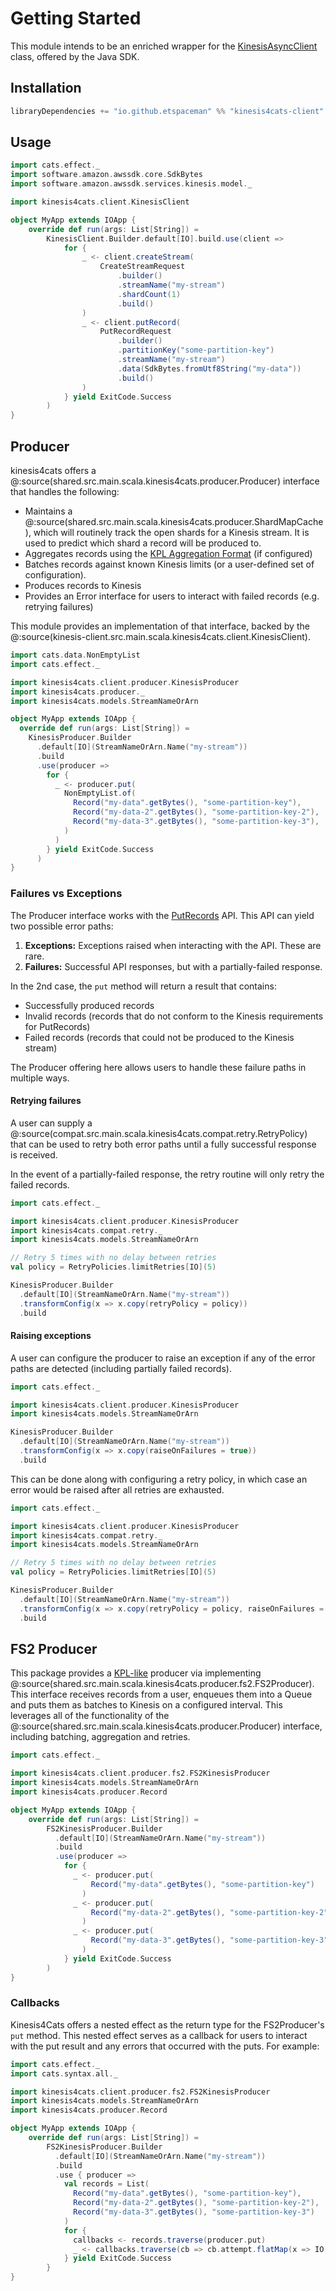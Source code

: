 # Getting Started

This module intends to be an enriched wrapper for the [KinesisAsyncClient](https://sdk.amazonaws.com/java/api/latest/software/amazon/awssdk/services/kinesis/KinesisAsyncClient.html) class, offered by the Java SDK. 

## Installation

```scala
libraryDependencies += "io.github.etspaceman" %% "kinesis4cats-client" % "@VERSION@"
```

## Usage

```scala mdoc:compile-only
import cats.effect._
import software.amazon.awssdk.core.SdkBytes
import software.amazon.awssdk.services.kinesis.model._

import kinesis4cats.client.KinesisClient

object MyApp extends IOApp {
    override def run(args: List[String]) = 
        KinesisClient.Builder.default[IO].build.use(client => 
            for {
                _ <- client.createStream(
                    CreateStreamRequest
                        .builder()
                        .streamName("my-stream")
                        .shardCount(1)
                        .build()
                )
                _ <- client.putRecord(
                    PutRecordRequest
                        .builder()
                        .partitionKey("some-partition-key")
                        .streamName("my-stream")
                        .data(SdkBytes.fromUtf8String("my-data"))
                        .build()
                )
            } yield ExitCode.Success
        )
}
```

## Producer

kinesis4cats offers a @:source(shared.src.main.scala.kinesis4cats.producer.Producer) interface that handles the following:

- Maintains a @:source(shared.src.main.scala.kinesis4cats.producer.ShardMapCache), which will routinely track the open shards for a Kinesis stream. It is used to predict which shard a record will be produced to.
- Aggregates records using the [KPL Aggregation Format](https://docs.aws.amazon.com/streams/latest/dev/kinesis-kpl-concepts.html#kinesis-kpl-concepts-aggretation) (if configured)
- Batches records against known Kinesis limits (or a user-defined set of configuration).
- Produces records to Kinesis
- Provides an Error interface for users to interact with failed records (e.g. retrying failures)

This module provides an implementation of that interface, backed by the @:source(kinesis-client.src.main.scala.kinesis4cats.client.KinesisClient).


```scala mdoc:compile-only
import cats.data.NonEmptyList
import cats.effect._

import kinesis4cats.client.producer.KinesisProducer
import kinesis4cats.producer._
import kinesis4cats.models.StreamNameOrArn

object MyApp extends IOApp {
  override def run(args: List[String]) = 
    KinesisProducer.Builder
      .default[IO](StreamNameOrArn.Name("my-stream"))
      .build
      .use(producer =>
        for {
          _ <- producer.put(
            NonEmptyList.of(
              Record("my-data".getBytes(), "some-partition-key"),
              Record("my-data-2".getBytes(), "some-partition-key-2"),
              Record("my-data-3".getBytes(), "some-partition-key-3"),
            )
          )
        } yield ExitCode.Success
      )
}
```

### Failures vs Exceptions

The Producer interface works with the [PutRecords](https://docs.aws.amazon.com/kinesis/latest/APIReference/API_PutRecords.html) API. This API can yield two possible error paths:

1. **Exceptions:** Exceptions raised when interacting with the API. These are rare.
2. **Failures:** Successful API responses, but with a partially-failed response.

In the 2nd case, the `put` method will return a result that contains:
- Successfully produced records
- Invalid records (records that do not conform to the Kinesis requirements for PutRecords)
- Failed records (records that could not be produced to the Kinesis stream)

The Producer offering here allows users to handle these failure paths in multiple ways.

#### Retrying failures

A user can supply a @:source(compat.src.main.scala.kinesis4cats.compat.retry.RetryPolicy) that can be used to retry both error paths until a fully successful response is received. 

In the event of a partially-failed response, the retry routine will only retry the failed records.

```scala mdoc:compile-only
import cats.effect._

import kinesis4cats.client.producer.KinesisProducer
import kinesis4cats.compat.retry._
import kinesis4cats.models.StreamNameOrArn

// Retry 5 times with no delay between retries
val policy = RetryPolicies.limitRetries[IO](5)

KinesisProducer.Builder
  .default[IO](StreamNameOrArn.Name("my-stream"))
  .transformConfig(x => x.copy(retryPolicy = policy))
  .build
```

#### Raising exceptions

A user can configure the producer to raise an exception if any of the error paths are detected (including partially failed records).

```scala mdoc:compile-only
import cats.effect._

import kinesis4cats.client.producer.KinesisProducer
import kinesis4cats.models.StreamNameOrArn

KinesisProducer.Builder
  .default[IO](StreamNameOrArn.Name("my-stream"))
  .transformConfig(x => x.copy(raiseOnFailures = true))
  .build
```

This can be done along with configuring a retry policy, in which case an error would be raised after all retries are exhausted.

```scala mdoc:compile-only
import cats.effect._

import kinesis4cats.client.producer.KinesisProducer
import kinesis4cats.compat.retry._
import kinesis4cats.models.StreamNameOrArn

// Retry 5 times with no delay between retries
val policy = RetryPolicies.limitRetries[IO](5)

KinesisProducer.Builder
  .default[IO](StreamNameOrArn.Name("my-stream"))
  .transformConfig(x => x.copy(retryPolicy = policy, raiseOnFailures = true))
  .build
```

## FS2 Producer

This package provides a [KPL-like](https://github.com/awslabs/amazon-kinesis-producer) producer via implementing @:source(shared.src.main.scala.kinesis4cats.producer.fs2.FS2Producer). This interface receives records from a user, enqueues them into a Queue and puts them as batches to Kinesis on a configured interval. This leverages all of the functionality of the @:source(shared.src.main.scala.kinesis4cats.producer.Producer) interface, including batching, aggregation and retries. 

```scala mdoc:compile-only
import cats.effect._

import kinesis4cats.client.producer.fs2.FS2KinesisProducer
import kinesis4cats.models.StreamNameOrArn
import kinesis4cats.producer.Record

object MyApp extends IOApp {
    override def run(args: List[String]) = 
        FS2KinesisProducer.Builder
          .default[IO](StreamNameOrArn.Name("my-stream"))
          .build
          .use(producer =>
            for {
              _ <- producer.put(
                  Record("my-data".getBytes(), "some-partition-key")
                )
              _ <- producer.put(
                  Record("my-data-2".getBytes(), "some-partition-key-2")
                )
              _ <- producer.put(
                  Record("my-data-3".getBytes(), "some-partition-key-3")
                )
            } yield ExitCode.Success
        )
}
```

### Callbacks

Kinesis4Cats offers a nested effect as the return type for the FS2Producer's `put` method. This nested effect serves as a callback for users to interact with the put result and any errors that occurred with the puts. For example:


```scala mdoc:compile-only
import cats.effect._
import cats.syntax.all._

import kinesis4cats.client.producer.fs2.FS2KinesisProducer
import kinesis4cats.models.StreamNameOrArn
import kinesis4cats.producer.Record

object MyApp extends IOApp {
    override def run(args: List[String]) = 
        FS2KinesisProducer.Builder
          .default[IO](StreamNameOrArn.Name("my-stream"))
          .build
          .use { producer =>
            val records = List(
              Record("my-data".getBytes(), "some-partition-key"),
              Record("my-data-2".getBytes(), "some-partition-key-2"),
              Record("my-data-3".getBytes(), "some-partition-key-3")
            )
            for {
              callbacks <- records.traverse(producer.put)
              _ <- callbacks.traverse(cb => cb.attempt.flatMap(x => IO.println(s"Response: $x")))
            } yield ExitCode.Success
        }
}
```
